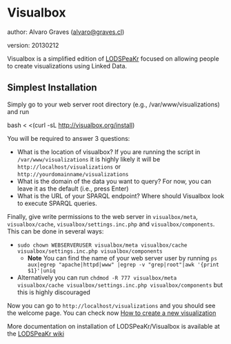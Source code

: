 Visualbox
=========

author: Alvaro Graves (alvaro@graves.cl)

version: 20130212


Visualbox is a simplified edition of [LODSPeaKr](http://lodspeakr.org) focused on allowing people to create visualizations using Linked Data.

Simplest Installation
---------------------

Simply go to your web server root directory (e.g., /var/www/visualizations) and run

   bash < <(curl -sL http://visualbox.org/install)

You will be required to answer 3 questions:

* What is the location of visualbox? If you are running the script in `/var/www/visualizations` it is highly likely it will be `http://localhost/visualizations` or `http://yourdomainname/visualizations`
* What is the domain of the data you want to query? For now, you can leave it as the default (i.e., press Enter)
* What is the URL of your SPARQL endpoint? Where should Visualbox look to execute SPARQL queries.

Finally, give write permissions to the web server in `visualbox/meta`, `visualbox/cache`, `visualbox/settings.inc.php`  and `visualbox/components`. This can be done in several ways:

* `sudo chown WEBSERVERUSER visualbox/meta visualbox/cache visualbox/settings.inc.php visualbox/components`
    * **Note** You can find the name of your web server user by running `ps aux|egrep "apache|httpd|www" |egrep -v "grep|root"|awk '{print $1}'|uniq`
* Alternatively you can run `chdmod -R 777 visualbox/meta visualbox/cache visualbox/settings.inc.php visualbox/components` but this is highly discouraged

Now you can go to `http://localhost/visualizations` and you should see the welcome page. You can check now [How to create a new visualization](https://github.com/alangrafu/visualbox/wiki/How-to-create-a-new-visualization)

More documentation on installation of LODSPeaKr/Visualbox is available at the [LODSPeaKr wiki](https://github.com/alangrafu/lodspeakr/wiki)
